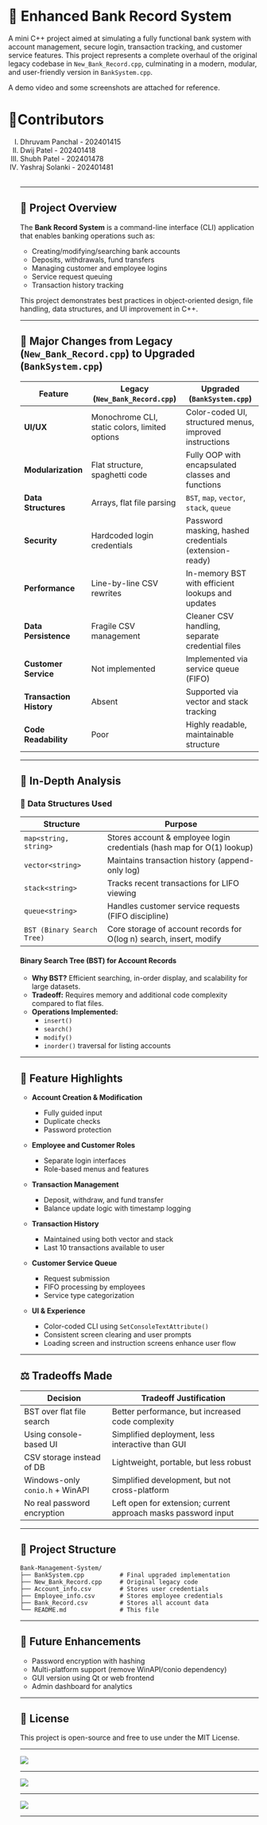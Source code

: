 
# 📘 Enhanced Bank Record System

A mini C++ project aimed at simulating a fully functional bank system with account management, secure login, transaction tracking, and customer service features. This project represents a complete overhaul of the original legacy codebase in `New_Bank_Record.cpp`, culminating in a modern, modular, and user-friendly version in `BankSystem.cpp`.

A demo video and some screenshots are attached for reference.

# 🤝Contributors
<ol type='I'>
<li>Dhruvam Panchal - 202401415</li>
<li>Dwij Patel - 202401418</li>
<li>Shubh Patel - 202401478</li>
<li>Yashraj Solanki - 202401481</li>
<br>
<hr>

## 🚀 Project Overview

The **Bank Record System** is a command-line interface (CLI) application that enables banking operations such as:

- Creating/modifying/searching bank accounts
- Deposits, withdrawals, fund transfers
- Managing customer and employee logins
- Service request queuing
- Transaction history tracking

This project demonstrates best practices in object-oriented design, file handling, data structures, and UI improvement in C++.

---

## 🔄 Major Changes from Legacy (`New_Bank_Record.cpp`) to Upgraded (`BankSystem.cpp`)

| Feature                         | Legacy (`New_Bank_Record.cpp`)                 | Upgraded (`BankSystem.cpp`)                                  |
|-------------------------------|------------------------------------------------|-------------------------------------------------------------|
| **UI/UX**                     | Monochrome CLI, static colors, limited options | Color-coded UI, structured menus, improved instructions     |
| **Modularization**            | Flat structure, spaghetti code                 | Fully OOP with encapsulated classes and functions           |
| **Data Structures**           | Arrays, flat file parsing                      | `BST`, `map`, `vector`, `stack`, `queue`                    |
| **Security**                  | Hardcoded login credentials                    | Password masking, hashed credentials (extension-ready)      |
| **Performance**               | Line-by-line CSV rewrites                      | In-memory BST with efficient lookups and updates            |
| **Data Persistence**          | Fragile CSV management                         | Cleaner CSV handling, separate credential files             |
| **Customer Service**          | Not implemented                                | Implemented via service queue (FIFO)                        |
| **Transaction History**       | Absent                                         | Supported via vector and stack tracking                     |
| **Code Readability**          | Poor                                           | Highly readable, maintainable structure                     |

---

## 🧠 In-Depth Analysis

### 💾 Data Structures Used

| Structure       | Purpose                                                                 |
|----------------|-------------------------------------------------------------------------|
| `map<string, string>` | Stores account & employee login credentials (hash map for O(1) lookup) |
| `vector<string>` | Maintains transaction history (append-only log)                     |
| `stack<string>`  | Tracks recent transactions for LIFO viewing                          |
| `queue<string>`  | Handles customer service requests (FIFO discipline)                  |
| `BST (Binary Search Tree)` | Core storage of account records for O(log n) search, insert, modify |

#### Binary Search Tree (BST) for Account Records
- **Why BST?** Efficient searching, in-order display, and scalability for large datasets.
- **Tradeoff:** Requires memory and additional code complexity compared to flat files.
- **Operations Implemented:**
  - `insert()`
  - `search()`
  - `modify()`
  - `inorder()` traversal for listing accounts

---

## 🎯 Feature Highlights

- **Account Creation & Modification**
  - Fully guided input
  - Duplicate checks
  - Password protection

- **Employee and Customer Roles**
  - Separate login interfaces
  - Role-based menus and features

- **Transaction Management**
  - Deposit, withdraw, and fund transfer
  - Balance update logic with timestamp logging

- **Transaction History**
  - Maintained using both vector and stack
  - Last 10 transactions available to user

- **Customer Service Queue**
  - Request submission
  - FIFO processing by employees
  - Service type categorization

- **UI & Experience**
  - Color-coded CLI using `SetConsoleTextAttribute()`
  - Consistent screen clearing and user prompts
  - Loading screen and instruction screens enhance user flow

---

## ⚖️ Tradeoffs Made

| Decision                          | Tradeoff Justification                                          |
|----------------------------------|-----------------------------------------------------------------|
| BST over flat file search        | Better performance, but increased code complexity               |
| Using console-based UI           | Simplified deployment, less interactive than GUI                |
| CSV storage instead of DB        | Lightweight, portable, but less robust                         |
| Windows-only `conio.h` + WinAPI  | Simplified development, but not cross-platform                  |
| No real password encryption      | Left open for extension; current approach masks password input  |

---

## 📁 Project Structure

```
Bank-Management-System/
├── BankSystem.cpp          # Final upgraded implementation
├── New_Bank_Record.cpp     # Original legacy code
├── Account_info.csv        # Stores user credentials
├── Employee_info.csv       # Stores employee credentials
├── Bank_Record.csv         # Stores all account data
└── README.md               # This file
```

---

## 📌 Future Enhancements

- Password encryption with hashing
- Multi-platform support (remove WinAPI/conio dependency)
- GUI version using Qt or web frontend
- Admin dashboard for analytics

---

## 📄 License

This project is open-source and free to use under the MIT License.
<hr>
<img src="BankSystem_1.jpg">
<hr>
<img src="BankSystem_2.jpg">
<hr>
<img src="BankSystem_3.jpg">
<hr>